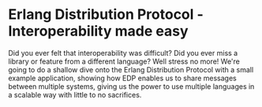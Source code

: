 # Erlang Distribution Protocol - Interoperability made easy

Did you ever felt that interoperability was difficult? Did you ever miss a library or feature from a different language? Well stress no more! We're going to do a shallow dive onto the Erlang Distribution Protocol with a small example application, showing how EDP enables us to share messages between multiple systems, giving us the power to use multiple languages in a scalable way with little to no sacrifices.